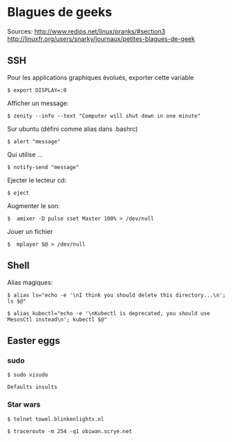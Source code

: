 # Blagues de geeks

Sources:    http://www.redips.net/linux/pranks/#section3
            http://linuxfr.org/users/snarky/journaux/petites-blagues-de-geek

## SSH

Pour les applications graphiques évolués, exporter cette variable

    $ export DISPLAY=:0
 
Afficher un message:
    
    $ zenity --info --text "Computer will shut down in one minute"

Sur ubuntu (défini comme alias dans .bashrc)

    $ alert "message"

Qui utilise ...

    $ notify-send "message"

Ejecter le lecteur cd:

    $ eject
    
Augmenter le son:

    $  amixer -D pulse sset Master 100% > /dev/null
    
Jouer un fichier
    
    $  mplayer $@ > /dev/null

## Shell

Alias magiques: 

	$ alias ls="echo -e '\nI think you should delete this directory...\n'; ls $@"  
 
	$ alias kubectl="echo -e '\nKubectl is deprecated, you should use MesosCtl instead\n'; kubectl $@" 
 
## Easter eggs

### sudo

	$ sudo visudo
	
	Defaults insults

### Star wars

	$ telnet towel.blinkenlights.nl

	$ traceroute -m 254 -q1 obiwan.scrye.net



